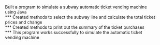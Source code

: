 Built a program to simulate a subway automatic ticket vending machine using Java  
*** Created methods to select the subway line and calculate the total ticket prices and change  
*** Created methods to print out the summary of the ticket purchases  
*** This program works successfully to simulate the automatic ticket vending machine  
